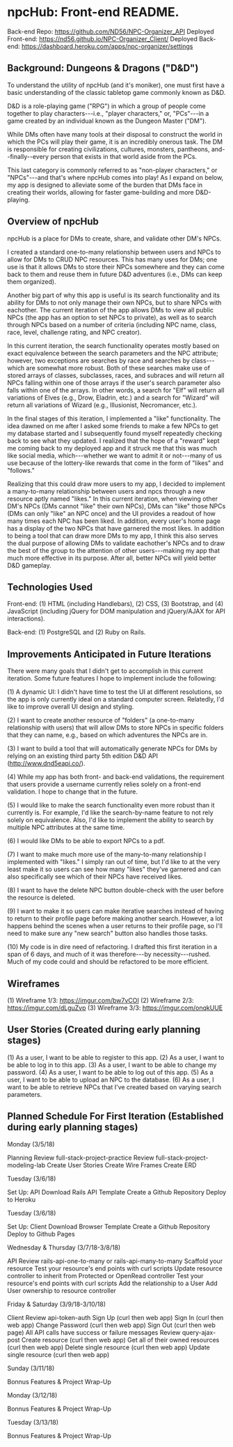 # npcHub: Front-end README.

Back-end Repo: https://github.com/ND56/NPC-Organizer_API
Deployed Front-end: https://nd56.github.io/NPC-Organizer_Client/
Deployed Back-end: https://dashboard.heroku.com/apps/npc-organizer/settings

## Background: Dungeons & Dragons ("D&D")

To understand the utility of npcHub (and it's moniker), one must first have a basic understanding of the classic tabletop game commonly known as D&D.

D&D is a role-playing game ("RPG") in which a group of people come together to play characters---i.e., "player characters," or, "PCs"---in a game created by an individual known as the Dungeon Master ("DM").

While DMs often have many tools at their disposal to construct the world in which the PCs will play their game, it is an incredibly onerous task. The DM is responsible for creating civilizations, cultures, monsters, pantheons, and--finally--every person that exists in that world aside from the PCs.

This last category is commonly referred to as "non-player characters," or "NPCs"---and that's where npcHub comes into play! As I expand on below, my app is designed to alleviate some of the burden that DMs face in creating their worlds, allowing for faster game-building and more D&D-playing.

## Overview of npcHub

npcHub is a place for DMs to create, share, and validate other DM's NPCs.

I created a standard one-to-many relationship between users and NPCs to allow for DMs to CRUD NPC resources. This has many uses for DMs; one use is that it allows DMs to store their NPCs somewhere and they can come back to them and reuse them in future D&D adventures (i.e., DMs can keep them organized).

Another big part of why this app is useful is its search functionality and its ability for DMs to not only manage their own NPCs, but to share NPCs with eachother. The current iteration of the app allows DMs to view all public NPCs (the app has an option to set NPCs to private), as well as to search through NPCs based on a number of criteria (including NPC name, class, race, level, challenge rating, and NPC creator).

In this current iteration, the search functionality operates mostly based on exact equivalence between the search parameters and the NPC attribute; however, two exceptions are searches by race and searches by class---which are somewhat more robust. Both of these searches make use of stored arrays of classes, subclasses, races, and subraces and will return all NPCs falling within one of those arrays if the user's search parameter also falls within one of the arrays. In other words, a search for "Elf" will return all variations of Elves (e.g., Drow, Eladrin, etc.) and a search for "Wizard" will return all variations of Wizard (e.g., Illusionist, Necromancer, etc.).

In the final stages of this iteration, I implemented a "like" functionality. The idea dawned on me after I asked some friends to make a few NPCs to get my database started and I subsequently found myself repeatedly checking back to see what they updated. I realized that the hope of a "reward" kept me coming back to my deployed app and it struck me that this was much like social media, which---whether we want to admit it or not---many of us use because of the lottery-like rewards that come in the form of "likes" and "follows."

Realizing that this could draw more users to my app, I decided to implement a many-to-many relationship between users and npcs through a new resource aptly named "likes." In this current iteration, when viewing other DM's NPCs (DMs cannot "like" their own NPCs), DMs can "like" those NPCs (DMs can only "like" an NPC once) and the UI provides a readout of how many times each NPC has been liked. In addition, every user's home page has a display of the two NPCs that have garnered the most likes. In addition to being a tool that can draw more DMs to my app, I think this also serves the dual purpose of allowing DMs to validate eachother's NPCs and to draw the best of the group to the attention of other users---making my app that much more effective in its purpose. After all, better NPCs will yield better D&D gameplay.

## Technologies Used

Front-end: (1) HTML (including Handlebars), (2) CSS, (3) Bootstrap, and (4) JavaScript (including jQuery for DOM manipulation and jQuery/AJAX for API interactions).

Back-end: (1) PostgreSQL and (2) Ruby on Rails.

## Improvements Anticipated in Future Iterations

There were many goals that I didn't get to accomplish in this current iteration. Some future features I hope to implement include the following:

(1) A dynamic UI: I didn't have time to test the UI at different resolutions, so the app is only currently ideal on a standard computer screen. Relatedly, I'd like to improve overall UI design and styling.

(2) I want to create another resource of "folders" (a one-to-many relationship with users) that will allow DMs to store NPCs in specific folders that they can name, e.g., based on which adventures the NPCs are in.

(3) I want to build a tool that will automatically generate NPCs for DMs by relying on an existing third party 5th edition D&D API (http://www.dnd5eapi.co/).

(4) While my app has both front- and back-end validations, the requirement that users provide a username currently relies solely on a front-end validation. I hope to change that  in the future.

(5) I would like to make the search functionality even more robust than it currently is. For example, I'd like the search-by-name feature to not rely solely on equivalence. Also, I'd like to implement the ability to search by multiple NPC attributes at the same time.

(6) I would like DMs to be able to export NPCs to a pdf.

(7) I want to make much more use of the many-to-many relationship I implemented with "likes." I simply ran out of time, but I'd like to at the very least make it so users can see how many "likes" they've garnered and can also specifically see which of their NPCs have received likes.

(8) I want to have the delete NPC button double-check with the user before the resource is deleted.

(9) I want to make it so users can make iterative searches instead of having to return to their profile page before making another search. However, a lot happens behind the scenes when a user returns to their profile page, so I'll need to make sure any "new search" button also handles those tasks.

(10) My code is in dire need of refactoring. I drafted this first iteration in a span of 6 days, and much of it was therefore---by necessity---rushed. Much of my code could and should be refactored to be more efficient.

## Wireframes

(1) Wireframe 1/3: https://imgur.com/bw7vCOI
(2) Wireframe 2/3: https://imgur.com/dLguZvp
(3) Wireframe 3/3: https://imgur.com/onqkUUE

## User Stories (Created during early planning stages)

(1) As a user, I want to be able to register to this app.
(2) As a user, I want to be able to log in to this app.
(3) As a user, I want to be able to change my password.
(4) As a user, I want to be able to log out of this app.
(5) As a user, I want to be able to upload an NPC to the database.
(6) As a user, I want to be able to retrieve NPCs that I've created based on varying search parameters.

## Planned Schedule For First Iteration (Established during early planning stages)

Monday (3/5/18)

  Planning
     Review full-stack-project-practice
     Review full-stack-project-modeling-lab
     Create User Stories
     Create Wire Frames
     Create ERD

Tuesday (3/6/18)

  Set Up: API
     Download Rails API Template
     Create a Github Repository
     Deploy to Heroku

Tuesday (3/6/18)

  Set Up: Client
     Download Browser Template
     Create a Github Repository
     Deploy to Github Pages

Wednesday & Thursday (3/7/18-3/8/18)

  API
     Review rails-api-one-to-many or rails-api-many-to-many
     Scaffold your resource
     Test your resource's end points with curl scripts
     Update resource controller to inherit from Protected or OpenRead controller
     Test your resource's end points with curl scripts
     Add the relationship to a User
     Add User ownership to resource controller

Friday & Saturday (3/9/18-3/10/18)

  Client
     Review api-token-auth
     Sign Up (curl then web app)
     Sign In (curl then web app)
     Change Password (curl then web app)
     Sign Out (curl then web page)
     All API calls have success or failure messages
     Review query-ajax-post
     Create resource (curl then web app)
     Get all of their owned resources (curl then web app)
     Delete single resource (curl then web app)
     Update single resource (curl then web app)

Sunday (3/11/18)

  Bonnus Features & Project Wrap-Up

Monday (3/12/18)

  Bonnus Features & Project Wrap-Up

Tuesday (3/13/18)

  Bonnus Features & Project Wrap-Up
